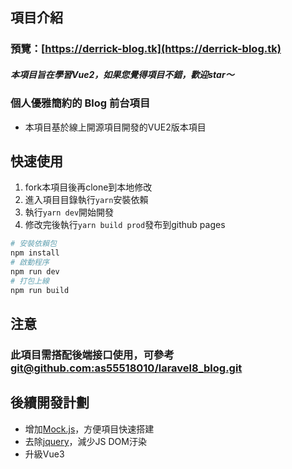 ## 項目介紹
### 預覽：[https://derrick-blog.tk](https://derrick-blog.tk)

##### 本項目旨在學習Vue2，如果您覺得項目不錯，歡迎star〜
### 個人優雅簡約的 Blog 前台項目

- 本項目基於線上開源項目開發的VUE2版本項目

## 快速使用
1. fork本項目後再clone到本地修改
2. 進入項目目錄執行`yarn`安裝依賴
3. 執行`yarn dev`開始開發
4. 修改完後執行`yarn build prod`發布到github pages
``` bash
# 安裝依賴包
npm install
# 啟動程序
npm run dev
# 打包上線
npm run build
```
## 注意
### 此項目需搭配後端接口使用，可參考 [git@github.com:as55518010/laravel8_blog.git](git@github.com:as55518010/laravel8_blog.git)

## 後續開發計劃

- 增加[Mock.js](https://github.com/nuysoft/Mock/wiki/Getting-Started)，方便項目快速搭建
- 去除[jquery](https://jquery.com/)，減少JS DOM汙染
- 升級Vue3
